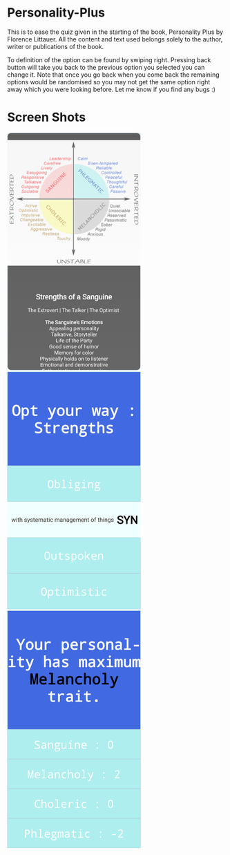 # Personality-Plus
This is to ease the quiz given in the starting of the book, Personality Plus by Florence Littauer. All the content and text used belongs solely to the author, writer or publications of the book.

To definition of the option can be found by swiping right. Pressing back button will take you back to the previous option you selected you can change it. Note that once you go back when you come back the remaining options would be randomised so you may not get the same option right away which you were looking before. 
Let me know if you find any bugs :)

# Screen Shots
<p>
<img src="screenshots/1.png" height="550px" />
<img src="screenshots/2.png" height="550px" />
<img src="screenshots/3.png" height="550px" />
</p>

